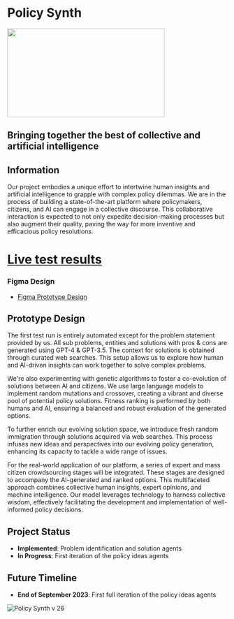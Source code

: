 # Policy Synth
<img src="https://github.com/CitizensFoundation/collective-policy-synth/assets/43699/40c74912-7465-4505-8497-4d0819d167d6" width="360" height="203">

## Bringing together the best of collective and artificial intelligence

## Information
Our project embodies a unique effort to intertwine human insights and artificial intelligence to grapple with complex policy dilemmas. We are in the process of building a state-of-the-art platform where policymakers, citizens, and AI can engage in a collective discourse. This collaborative interaction is expected to not only expedite decision-making processes but also augment their quality, paving the way for more inventive and efficacious policy resolutions.

# [Live test results](https://policy-synth.ai/projects/1/)

### Figma Design
- [Figma Prototype Design](https://www.figma.com/file/ekIKXfT3tL8Ab7MoLSnjnN/Collective-Policy-Synth-V10)

## Prototype Design
The first test run is entirely automated except for the problem statement provided by us. All sub problems, entities and solutions with pros & cons are generated using GPT-4 & GPT-3.5. The context for solutions is obtained through curated web searches. This setup allows us to explore how human and AI-driven insights can work together to solve complex problems.

We're also experimenting with genetic algorithms to foster a co-evolution of solutions between AI and citizens. We use large language models to implement random mutations and crossover, creating a vibrant and diverse pool of potential policy solutions. Fitness ranking is performed by both humans and AI, ensuring a balanced and robust evaluation of the generated options.

To further enrich our evolving solution space, we introduce fresh random immigration through solutions acquired via web searches. This process infuses new ideas and perspectives into our evolving policy generation, enhancing its capacity to tackle a wide range of issues.

For the real-world application of our platform, a series of expert and mass citizen crowdsourcing stages will be integrated. These stages are designed to accompany the AI-generated and ranked options. This multifaceted approach combines collective human insights, expert opinions, and machine intelligence. Our model leverages technology to harness collective wisdom, effectively facilitating the development and implementation of well-informed policy decisions.

## Project Status
- **Implemented**: Problem identification and solution agents 
- **In Progress**: First iteration of the policy ideas agents

## Future Timeline
- **End of September 2023**: First full iteration of the policy ideas agents

![Policy Synth v 26](https://github.com/CitizensFoundation/policy-synth/assets/43699/38f79e08-4fa2-40fd-a4dc-f9f513a88bc9)





